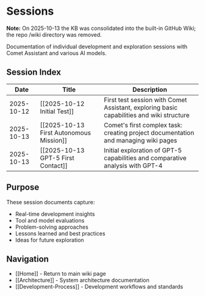 # Sessions

**Note:** On 2025-10-13 the KB was consolidated into the built-in GitHub Wiki; the repo /wiki directory was removed.

Documentation of individual development and exploration sessions with Comet Assistant and various AI models.
## Session Index
| Date | Title | Description |
|------|-------|-------------|
| 2025-10-12 | [[2025-10-12 Initial Test]] | First test session with Comet Assistant, exploring basic capabilities and wiki structure |
| 2025-10-13 | [[2025-10-13 First Autonomous Mission]] | Comet's first complex task: creating project documentation and managing wiki pages |
| 2025-10-13 | [[2025-10-13 GPT-5 First Contact]] | Initial exploration of GPT-5 capabilities and comparative analysis with GPT-4 |
## Purpose
These session documents capture:
- Real-time development insights
- Tool and model evaluations
- Problem-solving approaches
- Lessons learned and best practices
- Ideas for future exploration
## Navigation
- [[Home]] - Return to main wiki page
- [[Architecture]] - System architecture documentation
- [[Development-Process]] - Development workflows and standards